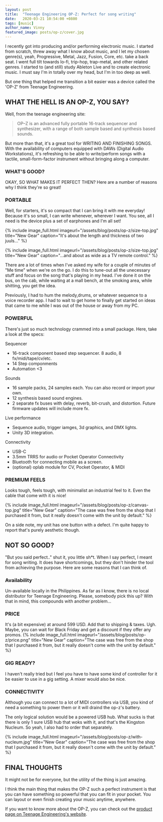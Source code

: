 ```yaml
---
layout: post
title:  "Teenage Engineering OP-Z: Perfect for song writing"
date:   2020-03-21 10:54:00 +0800
tags: [music]
author_name: Vinny
featured_image: posts/op-z/cover.jpg
---
```


I recently got into producing and/or performing electronic music. I started from scratch, threw away what I know about music, and I let my chosen genre(s), yeah, Progressive, Metal, Jazz, Fusion, Core, etc. take a back seat. I went full tilt towards lo-fi, trip-hop, trap-metal, and other related genres. I started to (and still) study Ableton Live and to create electronic music. I must say I'm in totally over my head, but I'm in too deep as well.

But one thing that helped me transition a bit easier was a device called the 'OP-Z' from Teenage Engineering.

<!--more-->

## WHAT THE HELL IS AN OP-Z, YOU SAY?

Well, from the teenage engineering site:
> OP–Z is an advanced fully portable 16-track sequencer and synthesizer, with a range of both sample based and synthesis based sounds.

But more than that, it's a great tool for WRITING AND FINISHING SONGS. With the availability of computers equipped with DAWs (Digital Audio Workstations), it's refreshing to be able to write/perform songs with a tactile, small-form-factor instrument without bringing along a computer.

### WHAT'S GOOD?
OKAY, SO WHAT MAKES IT PERFECT THEN? Here are a number of reasons why I think they're so great! 

### PORTABLE
Well, for starters, it's so compact that I can bring it with me everyday! Because it's so small, I can write whenever, wherever I want. You see, all I need is the device plus a set of earphones and I'm all set!

{% include image_full.html imageurl="/assets/blog/posts/op-z/size-top.jpg" title="New Gear" caption="It's about the length and thickness of two juuls..." %}

{% include image_full.html imageurl="/assets/blog/posts/op-z/size-top.jpg" title="New Gear" caption="...and about as wide as a TV remote control." %}

There are a lot of times when I've asked my wife for a couple of minutes of "Me time" when we're on the go. I do this to tune-out all the unecessary stuff and focus on the song that's playing in my head. I've done it on the bus, on the cab, while waiting at a mall bench, at the smoking area, while shitting, you get the idea.

Previously, I had to hum the melody,drums, or whatever sequence to a voice recorder app. I had to wait to get home to finally get started on ideas that came to me while I was out of the house or away from my PC.

### POWERFUL
There's just so much technology crammed into a small package. Here, take a look at the specs:

Sequencer
- 16-track component based step sequencer. 8 audio, 8 fx/midi/tape/cv/etc. 
- 14 Step componments
- Automation <3

Sounds
- 16 sample packs, 24 samples each. You can also record or import your own.
- 12 synthesis based sound engines.
- 2 separate fx buses with delay, reverb, bit-crush, and distortion. Future firmware updates will include more fx.

Live performance
- Sequence audio, trigger iamges, 3d graphics, and DMX lights.
- Unity 3D integration.

Connectivity
- USB-C
- 3.5mm TRRS for audio or Pocket Operator Connectivity
- Bluetooth for connecting mobile as a screen.
- (optional) oplab module for CV, Pocket Operator, & MIDI

### PREMIUM FEELS
Looks tough, feels tough, with minimalist an industrial feel to it. Even the cable that come with it is nice!

{% include image_full.html imageurl="/assets/blog/posts/op-z/canvas-top.jpg" title="New Gear" caption="The case was free from the shop that I purchased it from, but it really doesn't come with the unit by default." %}

On a side note, my unit has one button with a defect. I'm quite happy to report that's purely aesthetic though.

## NOT SO GOOD?
"But you said perfect.." shut it, you little sh*t. When I say perfect, I meant for song writing. It does have shortcomings, but they don't hinder the tool from achieving the purpose. Here are some reasons that I can think of.

### Availability
Un-available locally in the Philippines. As far as I know, there is no local distributor for Teenage Engineering. Please, somebody pick this up? With that in mind, this compounds with another problem...

### PRICE
It's (a bit expensive) at around 599 USD. Add that to shipping & taxes. Ugh. Maybe, you can wait for Black Friday and get a discount if they offer any promos.
{% include image_full.html imageurl="/assets/blog/posts/op-z/price.png" title="New Gear" caption="The case was free from the shop that I purchased it from, but it really doesn't come with the unit by default." %}

### GIG READY?
I haven't really tried but I feel you have to have some kind of controller for it be easier to use in a gig setting. A mixer would also be nice.
 
### CONNECTIVITY
Although you can connect to a lot of MIDI controllers via USB, you kind of need a something to power them or it will draind the op-z's battery.

The only logical solution would be a powered USB hub. What sucks is that there is only 1 sure USB hub that woks with it, and that's the Kingston Nucleum. So yeah, I also had to order that separately.

{% include image_full.html imageurl="/assets/blog/posts/op-z/with-nucleum.jpg" title="New Gear" caption="The case was free from the shop that I purchased it from, but it really doesn't come with the unit by default." %}


## FINAL THOUGHTS
It might not be for everyone, but the utility of the thing is just amazing.

I think the main thing that makes the OP-Z such a perfect instrument is that you can have something so powerful that you can fit in your pocket. You can layout or even finish creating your music anytime, anywhere.

If you want to know more about the OP-Z, you can check out the [product page on Teenage Engineering's website](https://teenage.engineering/products/op-z).

